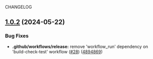 CHANGELOG

## [1.0.2](https://github.com/dustin-ruetz/web-dev-deps/compare/v1.0.1...v1.0.2) (2024-05-22)


### Bug Fixes

* **.github/workflows/release:** remove 'workflow_run' dependency on 'build-check-test' workflow ([#28](https://github.com/dustin-ruetz/web-dev-deps/issues/28)) ([4894869](https://github.com/dustin-ruetz/web-dev-deps/commit/48948699e76eca7847feedf0129bcbc873ae4985))
